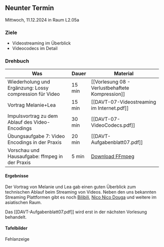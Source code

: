 ## Neunter Termin


Mittwoch, 11.12.2024 in Raum L2.05a

### Ziele

- Videostreaming im Überblick
- Videocodecs im Detail


### Drehbuch

| Was                                                     | Dauer  | Material                                            |
| ------------------------------------------------------- | ------ | --------------------------------------------------- |
| Wiederholung und Ergänzung: Lossy compression für Video | 15 min | [[Vorlesung 08 - Verlustbehaftete Kompression]]     |
| Vortrag Melanie+Lea                                     | 15 min | [[DAVT-07-Videostreaming im Internet.pdf]]          |
| Impulsvortrag zu dem Ablauf des Video-Encodings         | 30 min | [[DAVT-07-VideoCodecs.pdf]]                         |
| Übungsaufgabe 7: Video Encodings in der Praxis          | 20 min | [[DAVT-Aufgabenblatt07.pdf]]                        |
| Vorschau und Hausaufgabe: ffmpeg in der Praxis          | 5 min  | [Download FFmpeg](https://ffmpeg.org/download.html) |

#### Ergebnisse 
Der Vortrag von Melanie und Lea gab einen guten Überblick zum technischen Ablauf beim Streaming von Videos.
Neben den uns bekannten Streaming Plattformen gibt es noch [Bilibili](https://en.wikipedia.org/wiki/Bilibili), [Nico Nico Douga](https://de.wikipedia.org/wiki/Nico_Nico_Douga) und weitere im asiatischen Raum.

Das [[DAVT-Aufgabenblatt07.pdf]] wird erst in der nächsten Vorlesung behandelt.

#### Tafelbilder
Fehlanzeige